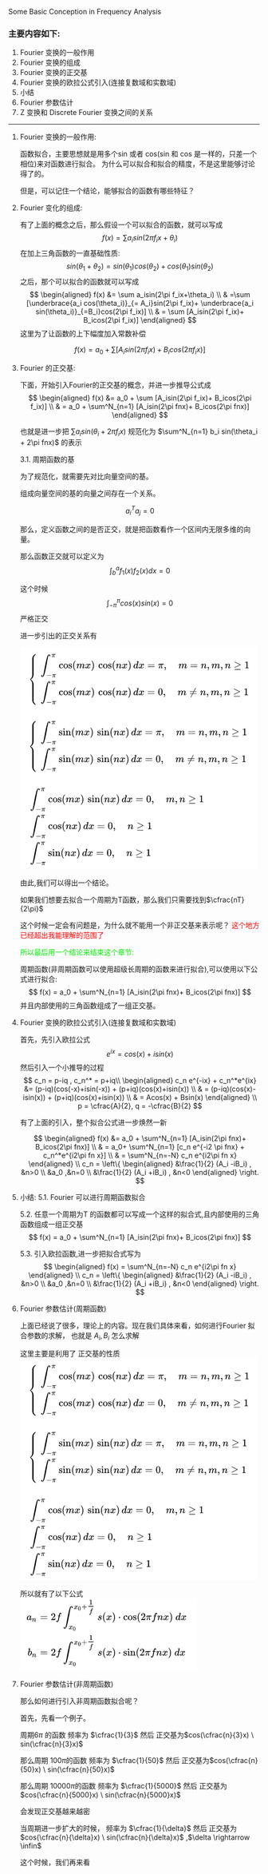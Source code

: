 <!--
 * @Author: Liu Weilong
 * @Date: 2021-05-24 19:30:14
 * @LastEditors: Liu Weilong
 * @LastEditTime: 2021-05-25 10:05:09
 * @Description: 
-->
Some Basic Conception in Frequency Analysis

### 主要内容如下:
1. Fourier 变换的一般作用
2. Fourier 变换的组成
3. Fourier 变换的正交基
4. Fourier 变换的欧拉公式引入(连接复数域和实数域)
5. 小结
6. Fourier 参数估计
7. Z 变换和 Discrete Fourier 变换之间的关系

-----

1. Fourier 变换的一般作用:
   
   函数拟合，主要思想就是用多个sin 或者 cos(sin 和 cos 是一样的，只差一个相位)来对函数进行拟合。 为什么可以拟合和拟合的精度，不是这里能够讨论得了的。
   
   但是，可以记住一个结论，能够拟合的函数有哪些特征？

2. Fourier 变化的组成:
   
   有了上面的概念之后，那么假设一个可以拟合的函数，就可以写成
   $$
    f(x) = \sum a_i sin(2\pi f_ix+\theta_i)
   $$
   在加上三角函数的一直基础性质:
   $$
    sin(\theta_1+\theta_2) = sin(\theta_1)cos(\theta_2)+cos(\theta_1)sin(\theta_2)
   $$
   之后，那个可以拟合的函数就可以写成
   $$
    \begin{aligned}
        f(x) &= \sum a_isin(2\pi f_ix+\theta_i)
        \\
        & =\sum [\underbrace{a_i cos(\theta_i)}_{= A_i}sin(2\pi f_ix)+ \underbrace{a_i sin(\theta_i)}_{=B_i}cos(2\pi f_ix)] 
        \\
        & = \sum [A_isin(2\pi f_ix)+ B_icos(2\pi f_ix)] 
    \end{aligned}
   $$
   这里为了让函数的上下幅度加入常数补偿

   $$
   f(x) = a_0 + \sum [A_isin(2\pi f_ix)+ B_icos(2\pi f_ix)] 
   $$

3. Fourier 的正交基:

   下面，开始引入Fourier的正交基的概念，并进一步推导公式成
   $$
   \begin{aligned}
      f(x) &= a_0 + \sum [A_isin(2\pi f_ix)+ B_icos(2\pi f_ix)]
      \\
       & = a_0 + \sum^N_{n=1} [A_isin(2\pi fnx)+ B_icos(2\pi fnx)]
   \end{aligned}
   $$

   也就是进一步把 $\sum a_isin(\theta_i + 2\pi f_ix)$ 规范化为  $\sum^N_{n=1} b_i sin(\theta_i + 2\pi fnx)$ 的表示

   3.1. 周期函数的基

   为了规范化，就需要先对比向量空间的基。
   
   组成向量空间的基的向量之间存在一个关系。
   
   $$
   a_i ^T a_j = 0
   $$

   那么，定义函数之间的是否正交，就是把函数看作一个区间内无限多维的向量。
   
   那么函数正交就可以定义为
   $$
   \int^{a}_{b} f_1(x)f_2(x)dx = 0
   $$

   这个时候
   $$
   \int^{\pi}_{-\pi} cos(x)sin(x)
   = 0
   $$
   严格正交

   进一步引出的正交关系有

   ![](./pic/1.png)

   由此,我们可以得出一个结论。
   
   如果我们想要去拟合一个周期为T函数，那么我们只需要找到$\cfrac{nT}{2\pi}$

   这个时候一定会有问题是，为什么就不能用一个非正交基来表示呢？
   <font color ="Red"> 这个地方已经超出我能理解的范围了</font>

   <font color="Gree">所以最后用一个结论来结束这个章节:</font>

   周期函数(非周期函数可以使用超级长周期的函数来进行拟合),可以使用以下公式进行拟合:
   $$
      f(x)
       = a_0 + \sum^N_{n=1} [A_isin(2\pi fnx)+ B_icos(2\pi fnx)]
   $$
   并且内部使用的三角函数组成了一组正交基。

4. Fourier 变换的欧拉公式引入(连接复数域和实数域)
   
   首先，先引入欧拉公式
   $$
   e^{ix} = cos(x) + isin(x)
   $$
   然后引入一个小推导的过程
   $$ 
   c_n = p-iq , c_n^* = p+iq\\
   \begin{aligned}
      c_n e^{-ix} + c_n^*e^{ix}
      &= (p-iq)(cos(-x)+isin(-x)) + (p+iq)(cos(x)+isin(x))
      \\
      & = (p-iq)(cos(x)-isin(x)) + (p+iq)(cos(x)+isin(x))
      \\
      & = Acos(x) + Bsin(x)
   \end{aligned}
   \\
   p = \cfrac{A}{2}, q = -\cfrac{B}{2}
   $$

   有了上面的引入，整个拟合公式进一步焕然一新
   
   $$
   \begin{aligned}
      f(x) &= a_0 + \sum^N_{n=1} [A_isin(2\pi fnx)+ B_icos(2\pi fnx)]
      \\
      & = a_0+ \sum^N_{n=1} [c_n e^{-i2 \pi fnx} + c_n^*e^{i2\pi fn x}] 
      \\
      & = \sum^N_{n=-N} c_n e^{i2\pi fn x}
   \end{aligned}
   \\
   c_n = \left\{
      \begin{aligned}
         &\frac{1}{2} (A_i -iB_i) , &n>0 \\
         &a_0 ,&n=0 \\
         &\frac{1}{2} (A_i +iB_i) , &n<0
      \end{aligned}
       \right.
   $$

5. 小结:
   5.1. Fourier 可以进行周期函数拟合
   
   5.2. 任意一个周期为T 的函数都可以写成一个这样的拟合式,且内部使用的三角函数组成一组正交基
   $$
      f(x)
       = a_0 + \sum^N_{n=1} [A_isin(2\pi fnx)+ B_icos(2\pi fnx)]
   $$

   5.3. 引入欧拉函数,进一步把拟合式写为
      $$
   \begin{aligned}
      f(x) = \sum^N_{n=-N} c_n e^{i2\pi fn x}
   \end{aligned}
   \\
   c_n = \left\{
      \begin{aligned}
         &\frac{1}{2} (A_i -iB_i) , &n>0 \\
         &a_0 ,&n=0 \\
         &\frac{1}{2} (A_i +iB_i) , &n<0
      \end{aligned}
       \right.
   $$
   
6. Fourier 参数估计(周期函数) 
   
   上面已经说了很多，理论上的内容。现在我们具体来看，如何进行Fourier 拟合参数的求解，
   也就是 $A_i,B_i$ 怎么求解

   这里主要是利用了 正交基的性质
   ![](./pic/1.png)

   所以就有了以下公式
   ![](./pic/2.png)

7. Fourier 参数估计(非周期函数)
   
   那么如何进行引入非周期函数拟合呢？
  
   首先，先看一个例子。
   
   周期$6\pi$ 的函数 频率为 $\cfrac{1}{3}$ 然后 正交基为$cos(\cfrac{n}{3}x) \ sin(\cfrac{n}{3}x)$

   那么周期 $100\pi$的函数 频率为 $\cfrac{1}{50}$ 然后 正交基为$cos(\cfrac{n}{50}x) \ sin(\cfrac{n}{50}x)$ 
   
   那么周期 $10000\pi$的函数 频率为 $\cfrac{1}{5000}$ 然后 正交基为$cos(\cfrac{n}{5000}x) \ sin(\cfrac{n}{5000}x)$ 
   
   会发现正交基越来越密

   当周期进一步扩大的时候， 频率为 $\cfrac{1}{\delta}$ 然后 正交基为$cos(\cfrac{n}{\delta}x) \ sin(\cfrac{n}{\delta}x)$  ,$\delta \rightarrow \infin$

   这个时候，我们再来看

